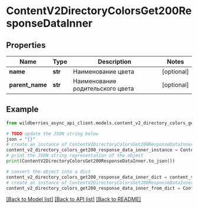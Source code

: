 # ContentV2DirectoryColorsGet200ResponseDataInner


## Properties

Name | Type | Description | Notes
------------ | ------------- | ------------- | -------------
**name** | **str** | Наименование цвета | [optional] 
**parent_name** | **str** | Наименование родительского цвета | [optional] 

## Example

```python
from wildberries_async_api_client.models.content_v2_directory_colors_get200_response_data_inner import ContentV2DirectoryColorsGet200ResponseDataInner

# TODO update the JSON string below
json = "{}"
# create an instance of ContentV2DirectoryColorsGet200ResponseDataInner from a JSON string
content_v2_directory_colors_get200_response_data_inner_instance = ContentV2DirectoryColorsGet200ResponseDataInner.from_json(json)
# print the JSON string representation of the object
print(ContentV2DirectoryColorsGet200ResponseDataInner.to_json())

# convert the object into a dict
content_v2_directory_colors_get200_response_data_inner_dict = content_v2_directory_colors_get200_response_data_inner_instance.to_dict()
# create an instance of ContentV2DirectoryColorsGet200ResponseDataInner from a dict
content_v2_directory_colors_get200_response_data_inner_from_dict = ContentV2DirectoryColorsGet200ResponseDataInner.from_dict(content_v2_directory_colors_get200_response_data_inner_dict)
```
[[Back to Model list]](../README.md#documentation-for-models) [[Back to API list]](../README.md#documentation-for-api-endpoints) [[Back to README]](../README.md)



